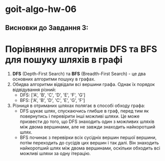 # goit-algo-hw-06

## Висновки до Завдання 3:

# Порівняння алгоритмів DFS та BFS для пошуку шляхів в графі

1. **DFS** (Depth-First Search) та **BFS** (Breadth-First Search) - це два основних алгоритми пошуку в графах. 
2. Обидва алгоритми відвідали всі вершини графа. Однак їх порядок відвідування різний:
   - DFS: ['A', 'B', 'C', 'D', 'E', 'F', 'G']
   - BFS: ['A', 'B', 'D', 'C', 'E', 'G', 'F']
3. Різниця в отриманих шляхах полягає в способі обходу графа: 
   - DFS шукає шлях, спускаючись глибше в граф, перед тим як повернутись і перевірити інші можливі шляхи. Це може призвести до того, що DFS знаходить один з можливих шляхів між двома вершинами, але не завжди знаходить найкоротший шлях. 
   - BFS починає з перевірки всіх сусідніх вершин першої вершини, потім переходить до сусідів цих вершин і так далі. Він знаходить найкоротший шлях між двома вершинами, оскільки обходить всі можливі шляхи за одну ітерацію. 